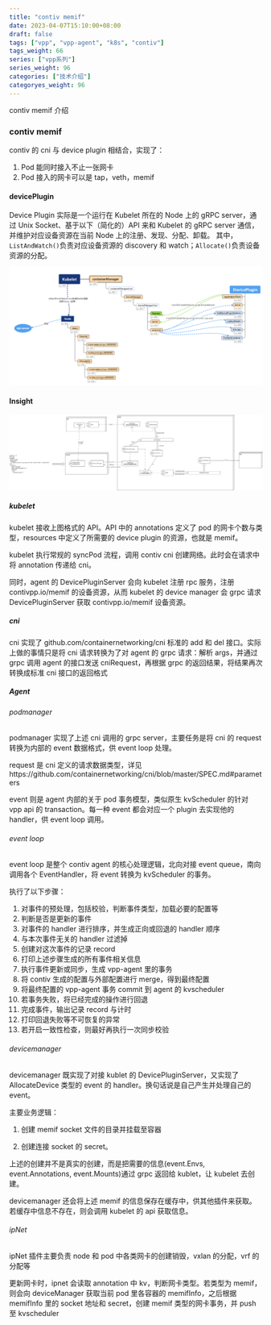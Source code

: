 ```yaml
---
title: "contiv memif"
date: 2023-04-07T15:10:00+08:00
draft: false
tags: ["vpp", "vpp-agent", "k8s", "contiv"]
tags_weight: 66
series: ["vpp系列"]
series_weight: 96
categories: ["技术介绍"]
categoryes_weight: 96
---
```


contiv memif 介绍

<!-- more -->

### contiv memif

contiv 的 cni 与 device plugin 相结合，实现了：

1. Pod 能同时接入不止一张网卡
2. Pod 接入的网卡可以是 tap，veth，memif

#### devicePlugin

Device Plugin 实际是一个运行在 Kubelet 所在的 Node 上的 gRPC server，通过 Unix Socket、基于以下（简化的）API 来和 Kubelet 的 gRPC server 通信，并维护对应设备资源在当前 Node 上的注册、发现、分配、卸载。
其中，`ListAndWatch()`负责对应设备资源的 discovery 和 watch；`Allocate()`负责设备资源的分配。

![6F9684EB-7E5E-4b77-9316-32D5C92FD07E](/img/vpp-agent/6F9684EB-7E5E-4b77-9316-32D5C92FD07E.png)

#### Insight

![contiveCNI.drawio](/img/vpp-agent/contiveCNI.drawio.png)

##### kubelet

kubelet 接收上图格式的 API。API 中的 annotations 定义了 pod 的网卡个数与类型，resources 中定义了所需要的 device plugin 的资源，也就是 memif。

kubelet 执行常规的 syncPod 流程，调用 contiv cni 创建网络。此时会在请求中将 annotation 传递给 cni。

同时，agent 的 DevicePluginServer 会向 kubelet 注册 rpc 服务，注册 contivpp.io/memif 的设备资源，从而 kubelet 的 device manager 会 grpc 请求 DevicePluginServer 获取 contivpp.io/memif 设备资源。

##### cni

cni 实现了 github.com/containernetworking/cni 标准的 add 和 del 接口。实际上做的事情只是将 cni 请求转换为了对 agent 的 grpc 请求：解析 args，并通过 grpc 调用 agent 的接口发送 cniRequest，再根据 grpc 的返回结果，将结果再次转换成标准 cni 接口的返回格式

##### Agent

###### podmanager

podmanager 实现了上述 cni 调用的 grpc server，主要任务是将 cni 的 request 转换为内部的 event 数据格式，供 event loop 处理。

request 是 cni 定义的请求数据类型，详见https://github.com/containernetworking/cni/blob/master/SPEC.md#parameters

event 则是 agent 内部的关于 pod 事务模型，类似原生 kvScheduler 的针对 vpp api 的 transaction。每一种 event 都会对应一个 plugin 去实现他的 handler，供 event loop 调用。

###### event loop

event loop 是整个 contiv agent 的核心处理逻辑，北向对接 event queue，南向调用各个 EventHandler，将 event 转换为 kvScheduler 的事务。

执行了以下步骤：

1. 对事件的预处理，包括校验，判断事件类型，加载必要的配置等
2. 判断是否是更新的事件
3. 对事件的 handler 进行排序，并生成正向或回退的 handler 顺序
4. 与本次事件无关的 handler 过滤掉
5. 创建对这次事件的记录 record
6. 打印上述步骤生成的所有事件相关信息
7. 执行事件更新或同步，生成 vpp-agent 里的事务
8. 将 contiv 生成的配置与外部配置进行 merge，得到最终配置
9. 将最终配置的 vpp-agent 事务 commit 到 agent 的 kvscheduler
10. 若事务失败，将已经完成的操作进行回退
11. 完成事件，输出记录 record 与计时
12. 打印回退失败等不可恢复的异常
13. 若开启一致性检查，则最好再执行一次同步校验

###### devicemanager

devicemanager 既实现了对接 kublet 的 DevicePluginServer，又实现了 AllocateDevice 类型的 event 的 handler。换句话说是自己产生并处理自己的 event。

主要业务逻辑：

1. 创建 memif socket 文件的目录并挂载至容器

2. 创建连接 socket 的 secret。

上述的创建并不是真实的创建，而是把需要的信息(event.Envs, event.Annotations, event.Mounts)通过 grpc 返回给 kublet，让 kubelet 去创建。

devicemanager 还会将上述 memif 的信息保存在缓存中，供其他插件来获取。若缓存中信息不存在，则会调用 kubelet 的 api 获取信息。

###### ipNet

ipNet 插件主要负责 node 和 pod 中各类网卡的创建销毁，vxlan 的分配，vrf 的分配等

更新网卡时，ipnet 会读取 annotation 中 kv，判断网卡类型。若类型为 memif，则会向 deviceManager 获取当前 pod 里各容器的 memifInfo，之后根据 memifInfo 里的 socket 地址和 secret，创建 memif 类型的网卡事务，并 push 至 kvscheduler
